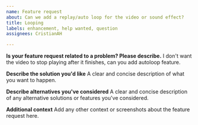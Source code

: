 ```yaml
---
name: Feature request
about: Can we add a replay/auto loop for the video or sound effect?
title: Looping
labels: enhancement, help wanted, question
assignees: CristianAH

---
```


**Is your feature request related to a problem? Please describe.**
I don't want the video to stop playing after it finishes, can you add autoloop feature.

**Describe the solution you'd like**
A clear and concise description of what you want to happen.

**Describe alternatives you've considered**
A clear and concise description of any alternative solutions or features you've considered.

**Additional context**
Add any other context or screenshots about the feature request here.
